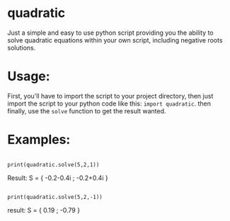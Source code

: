 # quadratic


Just a simple and easy to use python script providing you the ability to solve quadratic equations within your own script, including negative roots solutions.



# Usage:

First, you'll have to import the script to your project directory, then just import the script to your python code like this: ```import quadratic```. then finally, use the ```solve``` function to get the result wanted.

# Examples:

```import quadratic

print(quadratic.solve(5,2,1))
```
Result: S = { -0.2-0.4i ; -0.2+0.4i }

```import quadratic

print(quadratic.solve(5,2,-1))
```

result: S = { 0.19 ; -0.79 }
